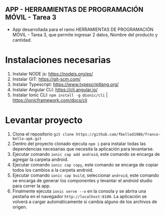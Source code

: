 ## APP - HERRAMIENTAS DE PROGRAMACIÓN MÓVIL - Tarea 3

- App desarrollada para el ramo HERRAMIENTAS DE PROGRAMACIÓN MÓVIL - Tarea 3, que permite ingresar 2 datos, Nombre del producto y cantidad.


# Instalaciones necesarias

1. Instalar NODE js: https://nodejs.org/es/
2. Instalar GIT: https://git-scm.com/
3. Instalar Typescript: https://www.typescriptlang.org/
4. Instalar Angular CLI: https://cli.angular.io/
5. Instalar Ionic CLI: `npm install -g @ionic/cli` | https://ionicframework.com/docs/cli

# Levantar proyecto

1. Clona el repositorio `git clone https://github.com/fbellod1986/franco-bello-apk.git`
2. Dentro del proyecto clonado ejecuta `npm i` para instalar todas las dependencias necesarias que necesita la aplicación para levantarse.
3. Ejecutar comando `ionic cap add android`, este comando se encarga de agregar la carpeta android.
4. Ejecutar comando `ionic cap copy`, este comando se encarga de copiar todos los cambios a la carpeta android.
5. Ejecutar comando `ionic cap build`, seleccionar `android`, este comando se encarga de generar los componentes y levantar el android studio para correr la app.
3. Finalmente ejecuta `ionic serve --o` en la consola y se abrira una pestaña en el navegador `http://localhost:8100`. La aplicación se volverá a cargar automáticamente si cambia alguno de los archivos de origen.
